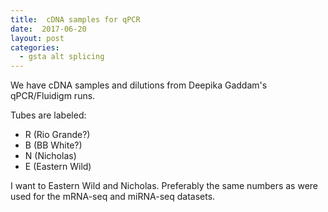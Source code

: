 ```yaml
---
title:  cDNA samples for qPCR
date:  2017-06-20
layout: post
categories:
  - gsta alt splicing
---
```


We have cDNA samples and dilutions from Deepika Gaddam's qPCR/Fluidigm runs.

Tubes are labeled:
  * R (Rio Grande?)
  * B (BB White?)
  * N (Nicholas)
  * E (Eastern Wild)

I want to Eastern Wild and Nicholas. Preferably the same numbers as were used for the mRNA-seq and miRNA-seq datasets.
